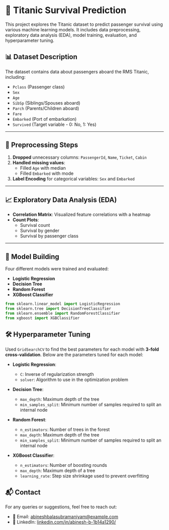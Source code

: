# 🚢 Titanic Survival Prediction


This project explores the Titanic dataset to predict passenger survival using various machine learning models. It includes data preprocessing, exploratory data analysis (EDA), model training, evaluation, and hyperparameter tuning.

## 📊 Dataset Description

The dataset contains data about passengers aboard the RMS Titanic, including:

- `Pclass` (Passenger class)
- `Sex`
- `Age`
- `SibSp` (Siblings/Spouses aboard)
- `Parch` (Parents/Children aboard)
- `Fare`
- `Embarked` (Port of embarkation)
- `Survived` (Target variable - 0: No, 1: Yes)

---

## 🔧 Preprocessing Steps

1. **Dropped** unnecessary columns: `PassengerId`, `Name`, `Ticket`, `Cabin`
2. **Handled missing values**:
   - Filled `Age` with median
   - Filled `Embarked` with mode
3. **Label Encoding** for categorical variables: `Sex` and `Embarked`

---

## 📈 Exploratory Data Analysis (EDA)

- **Correlation Matrix**: Visualized feature correlations with a heatmap
- **Count Plots**:
  - Survival count
  - Survival by gender
  - Survival by passenger class

---

## 🧠 Model Building

Four different models were trained and evaluated:

- **Logistic Regression**
- **Decision Tree**
- **Random Forest**
- **XGBoost Classifier**

```python
from sklearn.linear_model import LogisticRegression
from sklearn.tree import DecisionTreeClassifier
from sklearn.ensemble import RandomForestClassifier
from xgboost import XGBClassifier
```

## 🛠️ Hyperparameter Tuning

Used `GridSearchCV` to find the best parameters for each model with **3-fold cross-validation**. Below are the parameters tuned for each model:

- **Logistic Regression**:  
  - `C`: Inverse of regularization strength  
  - `solver`: Algorithm to use in the optimization problem

- **Decision Tree**:  
  - `max_depth`: Maximum depth of the tree  
  - `min_samples_split`: Minimum number of samples required to split an internal node

- **Random Forest**:  
  - `n_estimators`: Number of trees in the forest  
  - `max_depth`: Maximum depth of the tree  
  - `min_samples_split`: Minimum number of samples required to split an internal node

- **XGBoost Classifier**:  
  - `n_estimators`: Number of boosting rounds  
  - `max_depth`: Maximum depth of a tree  
  - `learning_rate`: Step size shrinkage used to prevent overfitting

## 📬 Contact

For any queries or suggestions, feel free to reach out:

- 📧 Email: [abineshbalasubramaniyam@example.com](mailto:abineshbalasubramaniyam@example.com)
- 💼 LinkedIn: [linkedin.com/in/abinesh-b-1b14a1290/](https://www.linkedin.com/in/abinesh-b-1b14a1290/)
